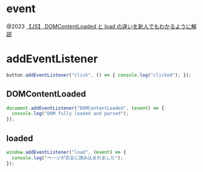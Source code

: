 
# event
@2023 [【JS】 DOMContentLoaded と load の違いを新人でもわかるように解説](https://takayamato.com/eventlistener/)

# addEventListener

```js
button.addEventListener("click", () => { console.log("clicked"); });
```

## DOMContentLoaded

```js
document.addEventListener("DOMContentLoaded", (event) => {
  console.log("DOM fully loaded and parsed");
});
```

## loaded

```js
window.addEventListener("load", (event) => {
  console.log("ページが完全に読み込まれました");
});
```